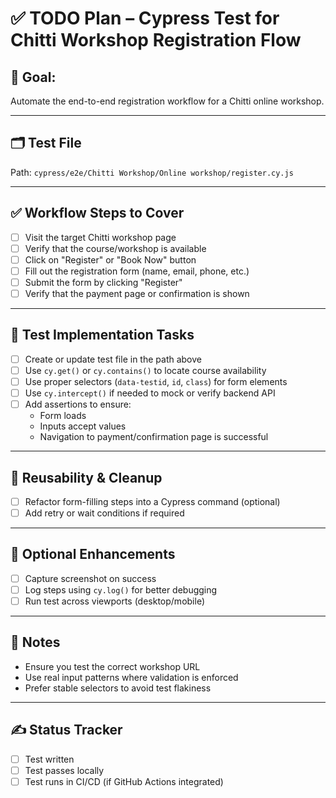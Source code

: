 # ✅ TODO Plan – Cypress Test for Chitti Workshop Registration Flow

## 🧪 Goal:
Automate the end-to-end registration workflow for a Chitti online workshop.

---

## 🗂️ Test File
Path: `cypress/e2e/Chitti Workshop/Online workshop/register.cy.js`

---

## ✅ Workflow Steps to Cover
- [ ] Visit the target Chitti workshop page
- [ ] Verify that the course/workshop is available
- [ ] Click on "Register" or "Book Now" button
- [ ] Fill out the registration form (name, email, phone, etc.)
- [ ] Submit the form by clicking "Register"
- [ ] Verify that the payment page or confirmation is shown

---

## 🧪 Test Implementation Tasks
- [ ] Create or update test file in the path above
- [ ] Use `cy.get()` or `cy.contains()` to locate course availability
- [ ] Use proper selectors (`data-testid`, `id`, `class`) for form elements
- [ ] Use `cy.intercept()` if needed to mock or verify backend API
- [ ] Add assertions to ensure:
  - Form loads
  - Inputs accept values
  - Navigation to payment/confirmation page is successful

---

## 🔁 Reusability & Cleanup
- [ ] Refactor form-filling steps into a Cypress command (optional)
- [ ] Add retry or wait conditions if required

---

## 🧠 Optional Enhancements
- [ ] Capture screenshot on success
- [ ] Log steps using `cy.log()` for better debugging
- [ ] Run test across viewports (desktop/mobile)

---

## 📌 Notes
- Ensure you test the correct workshop URL
- Use real input patterns where validation is enforced
- Prefer stable selectors to avoid test flakiness

---

## ✍️ Status Tracker
- [ ] Test written
- [ ] Test passes locally
- [ ] Test runs in CI/CD (if GitHub Actions integrated)
